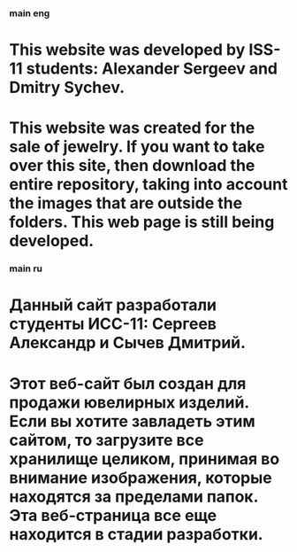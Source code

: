 ### main eng

# This website was developed by ISS-11 students: Alexander Sergeev and Dmitry Sychev.
# This website was created for the sale of jewelry. If you want to take over this site, then download the entire repository, taking into account the images that are outside the folders. This web page is still being developed.

### main ru

# Данный сайт разработали студенты ИСС-11: Сергеев Александр и Сычев Дмитрий.
# Этот веб-сайт был создан для продажи ювелирных изделий. Если вы хотите завладеть этим сайтом, то загрузите все хранилище целиком, принимая во внимание изображения, которые находятся за пределами папок. Эта веб-страница все еще находится в стадии разработки.
